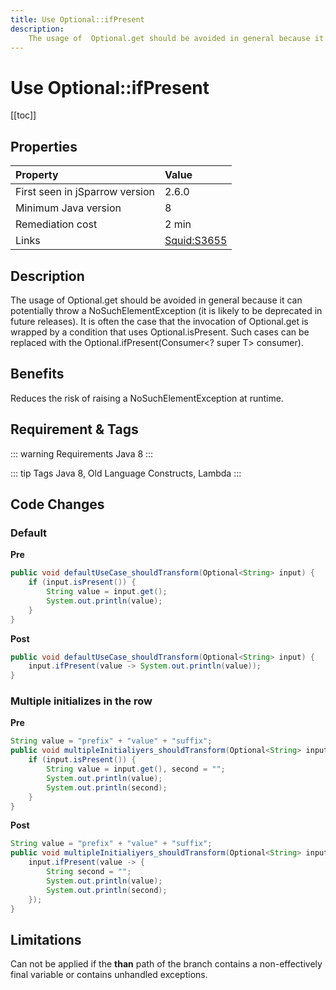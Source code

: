```yaml
---
title: Use Optional::ifPresent
description:
    The usage of  Optional.get should be avoided in general because it can potentially throw a NoSuchElementException (it is likely to be deprecated in future releases).  It is often the case that the invocation of Optional.get is wrapped by a condition that uses  Optional.isPresent. Such cases can be replaced with the Optional.ifPresent(Consumer<? super T> consumer). 
---
```


# Use Optional::ifPresent

[[toc]]

## Properties

| Property                        | Value |
|:------------------------------- |:----- |
| First seen in jSparrow version  | 2.6.0 |
| Minimum Java version            | 8 |
| Remediation cost                | 2 min |
| Links                           | [Squid:S3655](https://sonarcloud.io/organizations/default/rules?open=squid%3AS3655&rule_key=squid%3AS3655)|

## Description

The usage of  Optional.get should be avoided in general because it can potentially throw a NoSuchElementException (it is likely to be deprecated in future releases).  It is often the case that the invocation of Optional.get is wrapped by a condition that uses  Optional.isPresent. Such cases can be replaced with the Optional.ifPresent(Consumer<? super T> consumer).

## Benefits

Reduces the risk of raising a NoSuchElementException at runtime.

## Requirement & Tags

::: warning Requirements
Java 8
:::

::: tip Tags
Java 8, Old Language Constructs, Lambda
:::

## Code Changes

### Default

__Pre__

```java
public void defaultUseCase_shouldTransform(Optional<String> input) {
    if (input.isPresent()) {
        String value = input.get();
        System.out.println(value);
    }
}
```

__Post__

```java
public void defaultUseCase_shouldTransform(Optional<String> input) {
    input.ifPresent(value -> System.out.println(value));
}
```

### Multiple initializes in the row

__Pre__

```java
String value = "prefix" + "value" + "suffix";
public void multipleInitialiyers_shouldTransform(Optional<String> input) {
    if (input.isPresent()) {
        String value = input.get(), second = "";
        System.out.println(value);
        System.out.println(second);
    }
}
```

__Post__

```java
String value = "prefix" + "value" + "suffix";
public void multipleInitialiyers_shouldTransform(Optional<String> input) {
    input.ifPresent(value -> {
        String second = "";
        System.out.println(value);
        System.out.println(second);
    });
}
```

## Limitations

Can not be applied if the __than__ path of the branch contains a non-effectively final variable or contains unhandled exceptions.
